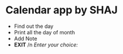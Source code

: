 # Calendar app by SHAJ
- Find out the day
- Print all the day of month
- Add Note
- **EXIT** 
/n _Enter your choice:_
